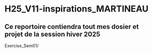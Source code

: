 # H25_V11-inspirations_MARTINEAU

## Ce reportoire contiendra tout mes dosier et projet de la session hiver 2025

Exercise_Sem01/
